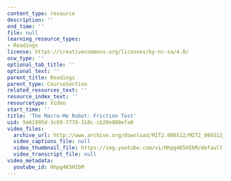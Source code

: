 ```yaml
---
content_type: resource
description: ''
end_time: ''
file: null
learning_resource_types:
- Readings
license: https://creativecommons.org/licenses/by-nc-sa/4.0/
ocw_type: ''
optional_tab_title: ''
optional_text: ''
parent_title: Readings
parent_type: CourseSection
related_resources_text: ''
resource_index_text: ''
resourcetype: Video
start_time: ''
title: 'The Macro-Me Robot: Friction Test'
uid: 9a61995d-3c89-7778-318c-cb20e988efa0
video_files:
  archive_url: http://www.archive.org/download/MIT2.086S12/MIT2_086S12_unit3_friction_300k.mp4
  video_captions_file: null
  video_thumbnail_file: https://img.youtube.com/vi/Hhpg4K5HIbM/default.jpg
  video_transcript_file: null
video_metadata:
  youtube_id: Hhpg4K5HIbM
---
```

